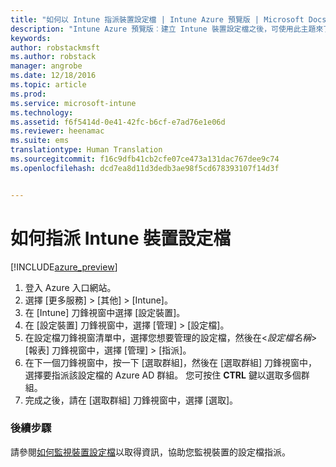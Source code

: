 ```yaml
---
title: "如何以 Intune 指派裝置設定檔 | Intune Azure 預覽版 | Microsoft Docs"
description: "Intune Azure 預覽版︰建立 Intune 裝置設定檔之後，可使用此主題來了解如何將其指派給裝置。"
keywords: 
author: robstackmsft
ms.author: robstack
manager: angrobe
ms.date: 12/18/2016
ms.topic: article
ms.prod: 
ms.service: microsoft-intune
ms.technology: 
ms.assetid: f6f5414d-0e41-42fc-b6cf-e7ad76e1e06d
ms.reviewer: heenamac
ms.suite: ems
translationtype: Human Translation
ms.sourcegitcommit: f16c9dfb41cb2cfe07ce473a131dac767dee9c74
ms.openlocfilehash: dcd7ea8d11d3dedb3ae98f5cd678393107f14d3f


---
```


# <a name="how-to-assign-intune-device-profiles"></a>如何指派 Intune 裝置設定檔

[!INCLUDE[azure_preview](../includes/azure_preview.md)]


1. 登入 Azure 入口網站。
2. 選擇 [更多服務]  >  [其他]  >  [Intune]。
3. 在 [Intune] 刀鋒視窗中選擇 [設定裝置]。
1. 在 [設定裝置] 刀鋒視窗中，選擇 [管理]  >  [設定檔]。
2. 在設定檔刀鋒視窗清單中，選擇您想要管理的設定檔，然後在<*設定檔名稱*>  [報表] 刀鋒視窗中，選擇 [管理]  > [指派]。
3. 在下一個刀鋒視窗中，按一下 [選取群組]，然後在 [選取群組] 刀鋒視窗中，選擇要指派該設定檔的 Azure AD 群組。 您可按住 **CTRL** 鍵以選取多個群組。
4. 完成之後，請在 [選取群組] 刀鋒視窗中，選擇 [選取]。

### <a name="next-steps"></a>後續步驟
請參閱[如何監視裝置設定檔](how-to-monitor-device-profiles.md)以取得資訊，協助您監視裝置的設定檔指派。



<!--HONumber=Feb17_HO1-->


